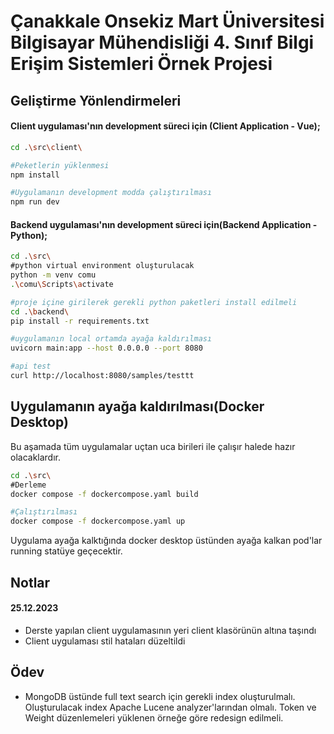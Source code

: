 # Çanakkale Onsekiz Mart Üniversitesi Bilgisayar Mühendisliği 4. Sınıf Bilgi Erişim Sistemleri Örnek Projesi


## Geliştirme Yönlendirmeleri

#### Client uygulaması'nın development süreci için (Client Application - Vue);

```bash
cd .\src\client\

#Peketlerin yüklenmesi
npm install

#Uygulamanın development modda çalıştırılması
npm run dev
```

#### Backend uygulaması'nın development süreci için(Backend Application - Python);
```bash
cd .\src\
#python virtual environment oluşturulacak
python -m venv comu
.\comu\Scripts\activate

#proje içine girilerek gerekli python paketleri install edilmeli
cd .\backend\
pip install -r requirements.txt
```

```bash
#uygulamanın local ortamda ayağa kaldırılması
uvicorn main:app --host 0.0.0.0 --port 8080
```

```bash
#api test
curl http://localhost:8080/samples/testtt
```



## Uygulamanın ayağa kaldırılması(Docker Desktop)
Bu aşamada tüm uygulamalar uçtan uca birileri ile çalışır halede hazır olacaklardır.
```bash
cd .\src\
#Derleme
docker compose -f dockercompose.yaml build

#Çalıştırılması
docker compose -f dockercompose.yaml up
```

Uygulama ayağa kalktığında docker desktop üstünden ayağa kalkan pod'lar running statüye geçecektir.


## Notlar
#### 25.12.2023
* Derste yapılan client uygulamasının yeri client klasörünün altına taşındı
* Client uygulaması stil hataları düzeltildi


## Ödev
* MongoDB üstünde full text search için gerekli index oluşturulmalı. Oluşturulacak index Apache Lucene analyzer'larından olmalı. Token ve Weight düzenlemeleri yüklenen örneğe göre redesign edilmeli.
